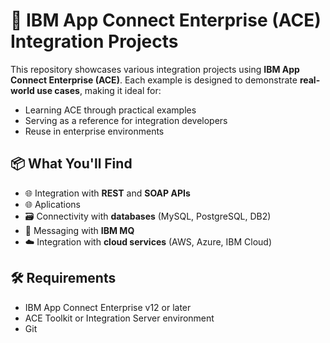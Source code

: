 # 🧩 IBM App Connect Enterprise (ACE) Integration Projects

This repository showcases various integration projects using **IBM App Connect Enterprise (ACE)**. Each example is designed to demonstrate **real-world use cases**, making it ideal for:

- Learning ACE through practical examples  
- Serving as a reference for integration developers  
- Reuse in enterprise environments  

## 📦 What You'll Find

- 🌐 Integration with **REST** and **SOAP APIs**
- 🌐 Aplications
- 🗃️ Connectivity with **databases** (MySQL, PostgreSQL, DB2)
- 💬 Messaging with **IBM MQ**
- ☁️ Integration with **cloud services** (AWS, Azure, IBM Cloud)

## 🛠️ Requirements

- IBM App Connect Enterprise v12 or later  
- ACE Toolkit or Integration Server environment  
- Git  
